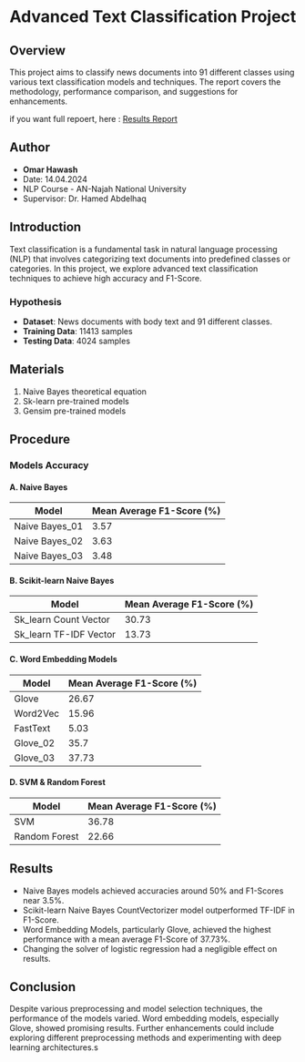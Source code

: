 # Advanced Text Classification Project

## Overview

This project aims to classify news documents into 91 different classes using various text classification models and techniques. The report covers the methodology, performance comparison, and suggestions for enhancements.

if you want full repoert, here : [Results Report](docs/report.pdf)

## Author

- **Omar Hawash**
- Date: 14.04.2024
- NLP Course - AN-Najah National University
- Supervisor: Dr. Hamed Abdelhaq

## Introduction

Text classification is a fundamental task in natural language processing (NLP) that involves categorizing text documents into predefined classes or categories. In this project, we explore advanced text classification techniques to achieve high accuracy and F1-Score.

### Hypothesis

- **Dataset**: News documents with body text and 91 different classes.
- **Training Data**: 11413 samples
- **Testing Data**: 4024 samples

## Materials

1. Naive Bayes theoretical equation
2. Sk-learn pre-trained models
3. Gensim pre-trained models

## Procedure

### Models Accuracy

#### A. Naive Bayes

| Model          | Mean Average F1-Score (%) |
| -------------- | ------------------------- |
| Naive Bayes_01 | 3.57                      |
| Naive Bayes_02 | 3.63                      |
| Naive Bayes_03 | 3.48                      |

#### B. Scikit-learn Naive Bayes

| Model                  | Mean Average F1-Score (%) |
| ---------------------- | ------------------------- |
| Sk_learn Count Vector  | 30.73                     |
| Sk_learn TF-IDF Vector | 13.73                     |

#### C. Word Embedding Models

| Model    | Mean Average F1-Score (%) |
| -------- | ------------------------- |
| Glove    | 26.67                     |
| Word2Vec | 15.96                     |
| FastText | 5.03                      |
| Glove_02 | 35.7                      |
| Glove_03 | 37.73                     |

#### D. SVM & Random Forest

| Model         | Mean Average F1-Score (%) |
| ------------- | ------------------------- |
| SVM           | 36.78                     |
| Random Forest | 22.66                     |

## Results

- Naive Bayes models achieved accuracies around 50% and F1-Scores near 3.5%.
- Scikit-learn Naive Bayes CountVectorizer model outperformed TF-IDF in F1-Score.
- Word Embedding Models, particularly Glove, achieved the highest performance with a mean average F1-Score of 37.73%.
- Changing the solver of logistic regression had a negligible effect on results.

## Conclusion

Despite various preprocessing and model selection techniques, the performance of the models varied. Word embedding models, especially Glove, showed promising results. Further enhancements could include exploring different preprocessing methods and experimenting with deep learning architectures.s
